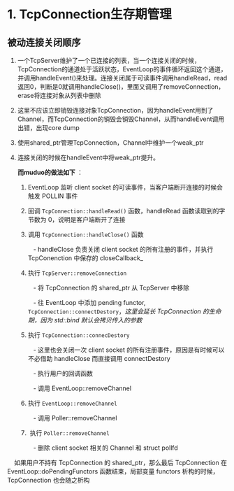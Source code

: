 # 1. TcpConnection生存期管理

## 被动连接关闭顺序

1. 一个TcpServer维护了一个已连接的列表，当一个连接关闭的时候，TcpConnection的通道处于活跃状态，EventLoop的事件循环返回这个通道，并调用handleEvent()来处理。连接关闭属于可读事件调用handleRead，read返回0，判断是0就调用handleClose()，里面又调用了removeConnection，erase将连接对象从列表中删除

2. 这里不应该立即销毁连接对象TcpConnection，因为handleEvent用到了Channel，而TcpConnection的销毁会销毁Channel，从而handleEvent调用出错，出现core dump

3. 使用shared_ptr管理TcpConnection，Channel中维护一个weak_ptr

4. 连接关闭的时候在handleEvent中将weak_ptr提升。
   
   **而muduo的做法如下** ： 
   
   1. EventLoop 监听 client socket 的可读事件，当客户端断开连接的时候会触发 POLLIN 事件
   
   2. 回调 `TcpConnection::handleRead()` 函数，handleRead 函数读取到的字节数为 0，说明是客户端断开了连接
   
   3. 调用 `TcpConnection::handleClose()` 函数
      
         - handleClose 负责关闭 client socket 的所有注册的事件，并执行 TcpConenction 中保存的 closeCallback_
   
   4. 执行 `TcpServer::removeConnection`
      
         - 将 TcpConnection 的 shared_ptr 从 TcpServer 中移除
      
         - 往 EventLoop 中添加 pending functor, `TcpConnection::connectDestory`，*这里会延长 TcpConnection 的生命期，因为 std::bind 默认会拷贝传入的参数*
   
   5. 执行 `TcpConnection::connecDestory`
      
         - 这里也会关闭一次 client socket 的所有注册事件，原因是有时候可以不必借助 handleClose 而直接调用 connectDestory
      
         - 执行用户的回调函数
      
         - 调用 EventLoop::removeChannel
   
   6. 执行 `EventLoop::removeChannel`
      
         - 调用 Poller::removeChannel
   
   7.  执行 `Poller::removeChannel`
      
         - 删除 client socket 相关的 Channel 和 struct pollfd

    如果用户不持有 TcpConnection 的 shared_ptr，那么最后 TcpConnection 在 EventLoop::doPendingFunctors 函数结束，局部变量 functors 析构的时候，TcpConnection 也会随之析构

